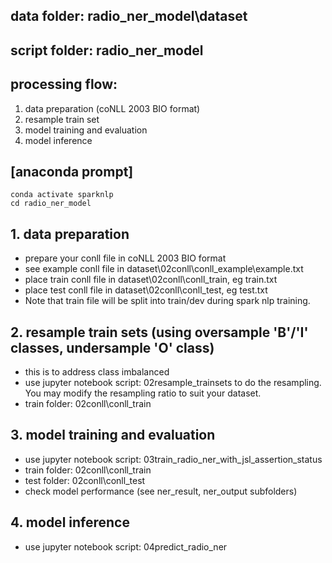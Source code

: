 ## data folder: radio_ner_model\dataset
## script folder: radio_ner_model

## processing flow:
1. data preparation (coNLL 2003 BIO format)
2. resample train set 
3. model training and evaluation
4. model inference

## [anaconda prompt]
	conda activate sparknlp
	cd radio_ner_model

## 1. data preparation
- prepare your conll file in coNLL 2003 BIO format
- see example conll file in dataset\02conll\conll_example\example.txt
- place train conll file in dataset\02conll\conll_train, eg train.txt
- place test conll file in dataset\02conll\conll_test, eg test.txt
- Note that train file will be split into train/dev during spark nlp training.

## 2. resample train sets (using oversample 'B'/'I' classes, undersample 'O' class)
- this is to address class imbalanced
- use jupyter notebook script: 02resample_trainsets to do the resampling. You may modify the resampling ratio to suit your dataset.
- train folder: 02conll\conll_train

## 3. model training and evaluation
- use jupyter notebook script: 03train_radio_ner_with_jsl_assertion_status
- train folder: 02conll\conll_train
- test folder: 02conll\conll_test
- check model performance (see ner_result, ner_output subfolders)

## 4. model inference
- use jupyter notebook script: 04predict_radio_ner
